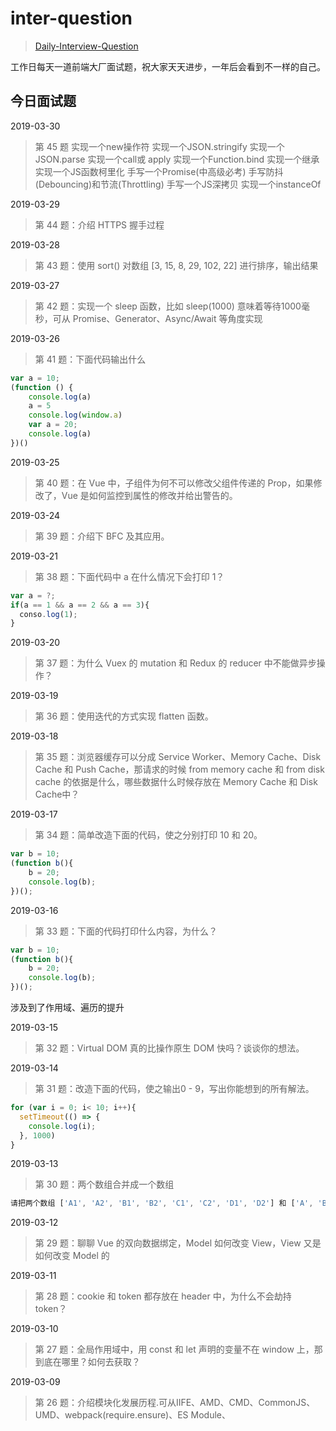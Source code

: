 # inter-question

> [Daily-Interview-Question](https://github.com/Advanced-Frontend/Daily-Interview-Question)

工作日每天一道前端大厂面试题，祝大家天天进步，一年后会看到不一样的自己。

## 今日面试题

2019-03-30

> 第 45 题
实现一个new操作符
实现一个JSON.stringify
实现一个JSON.parse
实现一个call或 apply
实现一个Function.bind
实现一个继承
实现一个JS函数柯里化
手写一个Promise(中高级必考)
手写防抖(Debouncing)和节流(Throttling)
手写一个JS深拷贝
实现一个instanceOf

2019-03-29

> 第 44 题：介绍 HTTPS 握手过程

2019-03-28

> 第 43 题：使用 sort() 对数组 [3, 15, 8, 29, 102, 22] 进行排序，输出结果

2019-03-27

> 第 42 题：实现一个 sleep 函数，比如 sleep(1000) 意味着等待1000毫秒，可从 Promise、Generator、Async/Await 等角度实现

2019-03-26

> 第 41 题：下面代码输出什么

```js
var a = 10;
(function () {
    console.log(a)
    a = 5
    console.log(window.a)
    var a = 20;
    console.log(a)
})()
```

2019-03-25

> 第 40 题：在 Vue 中，子组件为何不可以修改父组件传递的 Prop，如果修改了，Vue 是如何监控到属性的修改并给出警告的。

2019-03-24

> 第 39 题：介绍下 BFC 及其应用。

2019-03-21

> 第 38 题：下面代码中 a 在什么情况下会打印 1？

```js
var a = ?;
if(a == 1 && a == 2 && a == 3){
  conso.log(1);
}
```

2019-03-20

> 第 37 题：为什么 Vuex 的 mutation 和 Redux 的 reducer 中不能做异步操作？

2019-03-19

> 第 36 题：使用迭代的方式实现 flatten 函数。

2019-03-18

> 第 35 题：浏览器缓存可以分成 Service Worker、Memory Cache、Disk Cache 和 Push Cache，那请求的时候 from memory cache 和 from disk cache 的依据是什么，哪些数据什么时候存放在 Memory Cache 和 Disk Cache中？

2019-03-17

> 第 34 题：简单改造下面的代码，使之分别打印 10 和 20。

```js
var b = 10;
(function b(){
    b = 20;
    console.log(b);
})();
```

2019-03-16

> 第 33 题：下面的代码打印什么内容，为什么？

```js
var b = 10;
(function b(){
    b = 20;
    console.log(b);
})();
```

涉及到了作用域、遍历的提升

2019-03-15

> 第 32 题：Virtual DOM 真的比操作原生 DOM 快吗？谈谈你的想法。

2019-03-14

> 第 31 题：改造下面的代码，使之输出0 - 9，写出你能想到的所有解法。

```js
for (var i = 0; i< 10; i++){
  setTimeout(() => {
    console.log(i);
  }, 1000)
}
```

2019-03-13

> 第 30 题：两个数组合并成一个数组

```js
请把两个数组 ['A1', 'A2', 'B1', 'B2', 'C1', 'C2', 'D1', 'D2'] 和 ['A', 'B', 'C', 'D']，合并为 ['A1', 'A2', 'A', 'B1', 'B2', 'B', 'C1', 'C2', 'C', 'D1', 'D2', 'D']。
```

2019-03-12

> 第 29 题：聊聊 Vue 的双向数据绑定，Model 如何改变 View，View 又是如何改变 Model 的

2019-03-11

> 第 28 题：cookie 和 token 都存放在 header 中，为什么不会劫持 token？

2019-03-10

> 第 27 题：全局作用域中，用 const 和 let 声明的变量不在 window 上，那到底在哪里？如何去获取？

2019-03-09

> 第 26 题：介绍模块化发展历程.可从IIFE、AMD、CMD、CommonJS、UMD、webpack(require.ensure)、ES Module、<script type="module"> 这几个角度考虑。

2019-03-08

> 第 25 题：说说浏览器和 Node 事件循环的区别

2019-03-07

> 第 24 题：聊聊 Redux 和 Vuex 的设计思想

2019-03-06

> 第 23 题：介绍下观察者模式和订阅-发布模式的区别，各自适用于什么场景

2019-03-05

> 第 22 题：介绍下重绘和回流（Repaint & Reflow），以及如何进行优化


2019-03-04

> 第 21 题：有以下 3 个判断数组的方法，请分别介绍它们之间的区别和优劣

```js
Object.prototype.toString.call() 、 instanceof 以及 Array.isArray()
```

2019-03-03

> 第 20 题：介绍下 npm 模块安装机制，为什么输入 npm install 就可以自动安装对应的模块？

2019-03-02

> 第 19 题：React setState 笔试题，下面的代码输出什么？

2019-03-01

> 第 18 题：React 中 setState 什么时候是同步的，什么时候是异步的？

